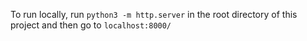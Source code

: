 To run locally, run `python3 -m http.server` in the root directory of this project and then go to `localhost:8000/`
